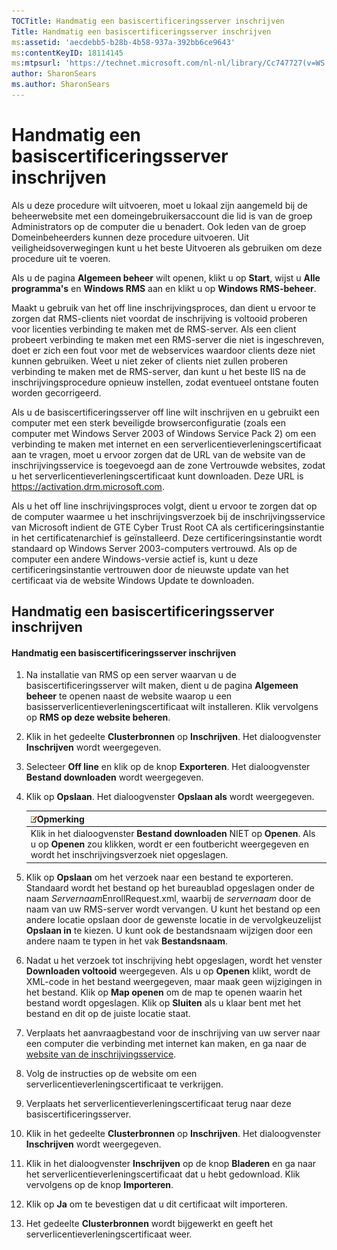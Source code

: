 ```yaml
---
TOCTitle: Handmatig een basiscertificeringsserver inschrijven
Title: Handmatig een basiscertificeringsserver inschrijven
ms:assetid: 'aecdebb5-b28b-4b58-937a-392bb6ce9643'
ms:contentKeyID: 18114145
ms:mtpsurl: 'https://technet.microsoft.com/nl-nl/library/Cc747727(v=WS.10)'
author: SharonSears
ms.author: SharonSears
---
```


Handmatig een basiscertificeringsserver inschrijven
===================================================

Als u deze procedure wilt uitvoeren, moet u lokaal zijn aangemeld bij de beheerwebsite met een domeingebruikersaccount die lid is van de groep Administrators op de computer die u benadert. Ook leden van de groep Domeinbeheerders kunnen deze procedure uitvoeren. Uit veiligheidsoverwegingen kunt u het beste Uitvoeren als gebruiken om deze procedure uit te voeren.

Als u de pagina **Algemeen beheer** wilt openen, klikt u op **Start**, wijst u **Alle programma's** en **Windows RMS** aan en klikt u op **Windows RMS-beheer**.

Maakt u gebruik van het off line inschrijvingsproces, dan dient u ervoor te zorgen dat RMS-clients niet voordat de inschrijving is voltooid proberen voor licenties verbinding te maken met de RMS-server. Als een client probeert verbinding te maken met een RMS-server die niet is ingeschreven, doet er zich een fout voor met de webservices waardoor clients deze niet kunnen gebruiken. Weet u niet zeker of clients niet zullen proberen verbinding te maken met de RMS-server, dan kunt u het beste IIS na de inschrijvingsprocedure opnieuw instellen, zodat eventueel ontstane fouten worden gecorrigeerd.

Als u de basiscertificeringsserver off line wilt inschrijven en u gebruikt een computer met een sterk beveiligde browserconfiguratie (zoals een computer met Windows Server 2003 of Windows Service Pack 2) om een verbinding te maken met internet en een serverlicentieverleningscertificaat aan te vragen, moet u ervoor zorgen dat de URL van de website van de inschrijvingsservice is toegevoegd aan de zone Vertrouwde websites, zodat u het serverlicentieverleningscertificaat kunt downloaden. Deze URL is https://activation.drm.microsoft.com.

Als u het off line inschrijvingsproces volgt, dient u ervoor te zorgen dat op de computer waarmee u het inschrijvingsverzoek bij de inschrijvingsservice van Microsoft indient de GTE Cyber Trust Root CA als certificeringsinstantie in het certificatenarchief is geïnstalleerd. Deze certificeringsinstantie wordt standaard op Windows Server 2003-computers vertrouwd. Als op de computer een andere Windows-versie actief is, kunt u deze certificeringsinstantie vertrouwen door de nieuwste update van het certificaat via de website Windows Update te downloaden.

Handmatig een basiscertificeringsserver inschrijven
---------------------------------------------------

#### Handmatig een basiscertificeringsserver inschrijven

1.  Na installatie van RMS op een server waarvan u de basiscertificeringsserver wilt maken, dient u de pagina **Algemeen beheer** te openen naast de website waarop u een basisserverlicentieverleningscertificaat wilt installeren. Klik vervolgens op **RMS op deze website beheren**.

2.  Klik in het gedeelte **Clusterbronnen** op **Inschrijven**. Het dialoogvenster **Inschrijven** wordt weergegeven.

3.  Selecteer **Off line** en klik op de knop **Exporteren**. Het dialoogvenster **Bestand downloaden** wordt weergegeven.

4.  Klik op **Opslaan**. Het dialoogvenster **Opslaan als** wordt weergegeven.

    | ![](/security-updates/images/Cc747727.note(WS.10).gif)Opmerking                                                                                                                     |
    |------------------------------------------------------------------------------------------------------------------------------------------------------------------------------------------------|
    | Klik in het dialoogvenster **Bestand downloaden** NIET op **Openen**. Als u op **Openen** zou klikken, wordt er een foutbericht weergegeven en wordt het inschrijvingsverzoek niet opgeslagen. |

5.  Klik op **Opslaan** om het verzoek naar een bestand te exporteren. Standaard wordt het bestand op het bureaublad opgeslagen onder de naam *Servernaam*EnrollRequest.xml, waarbij de *servernaam* door de naam van uw RMS-server wordt vervangen. U kunt het bestand op een andere locatie opslaan door de gewenste locatie in de vervolgkeuzelijst **Opslaan in** te kiezen. U kunt ook de bestandsnaam wijzigen door een andere naam te typen in het vak **Bestandsnaam**.

6.  Nadat u het verzoek tot inschrijving hebt opgeslagen, wordt het venster **Downloaden voltooid** weergegeven. Als u op **Openen** klikt, wordt de XML-code in het bestand weergegeven, maar maak geen wijzigingen in het bestand. Klik op **Map openen** om de map te openen waarin het bestand wordt opgeslagen. Klik op **Sluiten** als u klaar bent met het bestand en dit op de juiste locatie staat.

7.  Verplaats het aanvraagbestand voor de inschrijving van uw server naar een computer die verbinding met internet kan maken, en ga naar de [website van de inschrijvingsservice]().

8.  Volg de instructies op de website om een serverlicentieverleningscertificaat te verkrijgen.

9.  Verplaats het serverlicentieverleningscertificaat terug naar deze basiscertificeringsserver.

10. Klik in het gedeelte **Clusterbronnen** op **Inschrijven**. Het dialoogvenster **Inschrijven** wordt weergegeven.

11. Klik in het dialoogvenster **Inschrijven** op de knop **Bladeren** en ga naar het serverlicentieverleningscertificaat dat u hebt gedownload. Klik vervolgens op de knop **Importeren**.

12. Klik op **Ja** om te bevestigen dat u dit certificaat wilt importeren.

13. Het gedeelte **Clusterbronnen** wordt bijgewerkt en geeft het serverlicentieverleningscertificaat weer.
